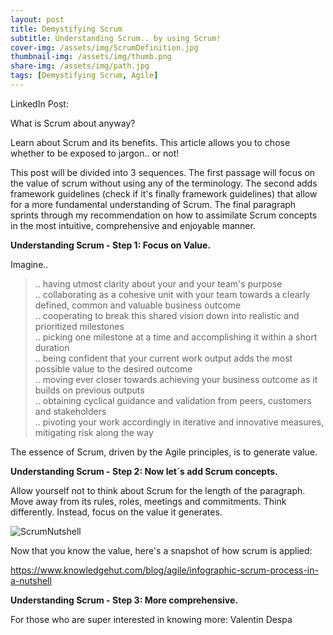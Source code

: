 ```yaml
---
layout: post
title: Demystifying Scrum
subtitle: Understanding Scrum.. by using Scrum! 
cover-img: /assets/img/ScrumDefinition.jpg
thumbnail-img: /assets/img/thumb.png
share-img: /assets/img/path.jpg
tags: [Demystifying Scrum, Agile]
---
```


LinkedIn Post:

What is Scrum about anyway?

Learn about Scrum and its benefits. This article allows you to chose whether to be exposed to jargon.. or not!

This post will be divided into 3 sequences. The first passage will focus on the value of scrum without using any of the terminology. The second adds framework guidelines (check if it's finally framework guidelines) that allow for a more fundamental understanding of Scrum. The final paragraph sprints through my recommendation on how to assimilate Scrum concepts in the most intuitive, comprehensive and enjoyable manner. 

**Understanding Scrum - Step 1: Focus on Value.**

Imagine..

> .. having utmost clarity about your and your team's purpose  
> .. collaborating as a cohesive unit with your team towards a clearly defined, common and valuable business outcome  
> .. cooperating to break this shared vision down into realistic and prioritized milestones  
> .. picking one milestone at a time and accomplishing it within a short duration  
> .. being confident that your current work output adds the most possible value to the desired outcome  
> .. moving ever closer towards achieving your business outcome as it builds on previous outputs  
> .. obtaining cyclical guidance and validation from peers, customers and stakeholders    
> .. pivoting your work accordingly in iterative and innovative measures, mitigating risk along the way

The essence of Scrum, driven by the Agile principles, is to generate value. 

**Understanding Scrum - Step 2: Now let´s add Scrum concepts.**

Allow yourself not to think about Scrum for the length of the paragraph. Move away from its rules, roles, meetings and commitments. Think differently. Instead, focus on the value it generates. 

![ScrumNutshell](https://d2o2utebsixu4k.cloudfront.net/media/images/d4fc313b-919c-44f0-9fdd-b7ee079a991e.jpg)


Now that you know the value, here's a snapshot of how scrum is applied: 

https://www.knowledgehut.com/blog/agile/infographic-scrum-process-in-a-nutshell

**Understanding Scrum - Step 3: More comprehensive.**

For those who are super interested in knowing more: Valentin Despa
